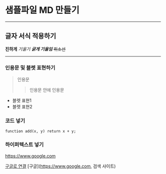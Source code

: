 # 샘플파일 MD 만들기

---

## 글자 서식 적용하기
**진하게**
*기울기*
***굵게 기울임***
~~취소선~~

---

###  인용문 및 블렛 표현하기
> 인용문
>>인용문 안에 인용문

- 블렛 표현1
- 블렛 표현2


### 코드 넣기
`function add(x, y) return x + y;`

### 하이퍼텍스트 넣기
https://www.google.com

[구글로 연결](https://www.google.com)
[구글](https://www.google.com, 검색 사이트)
